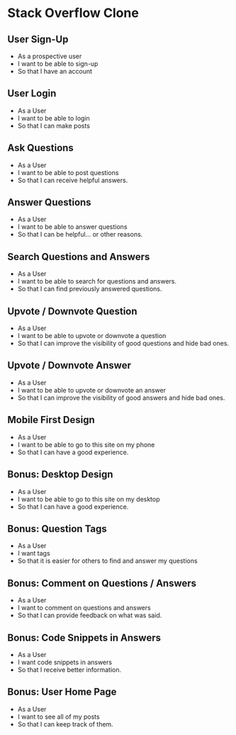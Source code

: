 # Stack Overflow Clone
## User Sign-Up
- As a prospective user
- I want to be able to sign-up
- So that I have an account
## User Login
- As a User
- I want to be able to login
- So that I can make posts
## Ask Questions
- As a User 
- I want to be able to post questions
- So that I can receive helpful answers.
## Answer Questions
- As a User
- I want to be able to answer questions
- So that I can be helpful... or other reasons.
## Search Questions and Answers
- As a User
- I want to be able to search for questions and answers.
- So that I can find previously answered questions.
## Upvote / Downvote Question
- As a User
- I want to be able to upvote or downvote a question
- So that I can improve the visibility of good questions and hide bad ones.
## Upvote / Downvote Answer
- As a User
- I want to be able to upvote or downvote an answer
- So that I can improve the visibility of good answers and hide bad ones.
## Mobile First Design
- As a User
- I want to be able to go to this site on my phone
- So that I can have a good experience.
## Bonus: Desktop Design
- As a User
- I want to be able to go to this site on my desktop
- So that I can have a good experience.
## Bonus: Question Tags
- As a User
- I want tags 
- So that it is easier for others to find and answer my questions
## Bonus: Comment on Questions / Answers
- As a User
- I want to comment on questions and answers
- So that I can provide feedback on what was said.
## Bonus: Code Snippets in Answers
- As a User
- I want code snippets in answers
- So that I receive better information.
## Bonus: User Home Page
- As a User
- I want to see all of my posts
- So that I can keep track of them.
